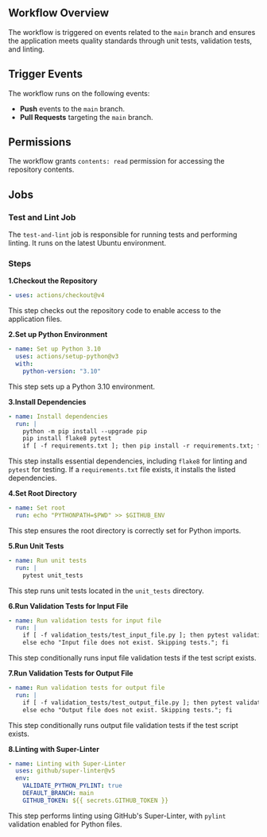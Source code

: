 ## Workflow Overview

The workflow is triggered on events related to the `main` branch and ensures the application meets quality standards through unit tests, validation tests, and linting.

## Trigger Events

The workflow runs on the following events:

- **Push** events to the `main` branch.
- **Pull Requests** targeting the `main` branch.

## Permissions

The workflow grants `contents: read` permission for accessing the repository contents.

## Jobs

### Test and Lint Job

The `test-and-lint` job is responsible for running tests and performing linting. It runs on the latest Ubuntu environment.

### Steps

**1.Checkout the Repository**
```yaml
- uses: actions/checkout@v4
```
This step checks out the repository code to enable access to the application files.

**2.Set up Python Environment**
```yaml
- name: Set up Python 3.10
  uses: actions/setup-python@v3
  with:
    python-version: "3.10"
```
This step sets up a Python 3.10 environment.

**3.Install Dependencies**
```yaml
- name: Install dependencies
  run: |
    python -m pip install --upgrade pip
    pip install flake8 pytest
    if [ -f requirements.txt ]; then pip install -r requirements.txt; fi
```
This step installs essential dependencies, including `flake8` for linting and `pytest` for testing. If a `requirements.txt` file exists, it installs the listed dependencies.

**4.Set Root Directory**
```yaml
- name: Set root
  run: echo "PYTHONPATH=$PWD" >> $GITHUB_ENV
```
This step ensures the root directory is correctly set for Python imports.

**5.Run Unit Tests**
```yaml
- name: Run unit tests
  run: |
    pytest unit_tests
```
This step runs unit tests located in the `unit_tests` directory.

**6.Run Validation Tests for Input File**
```yaml
- name: Run validation tests for input file
  run: |
    if [ -f validation_tests/test_input_file.py ]; then pytest validation_tests/test_input_file.py
    else echo "Input file does not exist. Skipping tests."; fi
```
This step conditionally runs input file validation tests if the test script exists.

**7.Run Validation Tests for Output File**
```yaml
- name: Run validation tests for output file
  run: |
    if [ -f validation_tests/test_output_file.py ]; then pytest validation_tests/test_output_file.py
    else echo "Output file does not exist. Skipping tests."; fi
```
This step conditionally runs output file validation tests if the test script exists.

**8.Linting with Super-Linter**
```yaml
- name: Linting with Super-Linter
  uses: github/super-linter@v5
  env:
    VALIDATE_PYTHON_PYLINT: true
    DEFAULT_BRANCH: main
    GITHUB_TOKEN: ${{ secrets.GITHUB_TOKEN }}
```
This step performs linting using GitHub's Super-Linter, with `pylint` validation enabled for Python files.